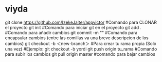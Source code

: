 # viyda
git clone https://github.com/IzekeJalter/appvictor #Comando para CLONAR el proyecto
git init #Comando para iniciar git en el proyecto
git add . #Comando para añadir cambios 
git commit -m "" #Comando para encapsular cambios (entre las comillas va una breve descripcion de los cambios)
git checkout -b ＜new-branch＞ #Para crear tu rama propia (Solo una vez)
#Ejemplo: git checkout -b yordi
git push origin tu_rama #Comando para subir los cambios
git pull origin master #comando para bajar cambios